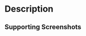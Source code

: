 # Description

<!-- Describe what was changed -->

## Supporting Screenshots

<!-- Any supporting screenshots that will help the reviewer -->
